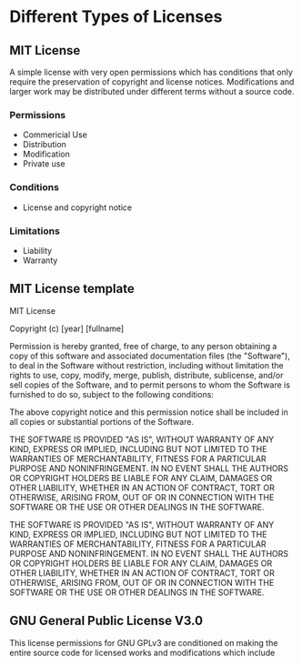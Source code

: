 <h1>Different Types of Licenses</h1>
<h2>MIT License</h2>
<p>A simple license with very open permissions which has conditions that only require the preservation of copyright and license notices. Modifications and larger work may be distributed under different terms without a source code.</p>
<h3>Permissions</h3>

* Commericial Use
* Distribution
* Modification
* Private use

<h3>Conditions</h3>

* License and copyright notice

<h3>Limitations</h3>

* Liability
* Warranty 

<h2>MIT License template</h2>
<p>MIT License


Copyright (c) [year] [fullname]

Permission is hereby granted, free of charge, to any person obtaining a copy
of this software and associated documentation files (the "Software"), to deal
in the Software without restriction, including without limitation the rights
to use, copy, modify, merge, publish, distribute, sublicense, and/or sell
copies of the Software, and to permit persons to whom the Software is
furnished to do so, subject to the following conditions:

The above copyright notice and this permission notice shall be included in all
copies or substantial portions of the Software.

THE SOFTWARE IS PROVIDED "AS IS", WITHOUT WARRANTY OF ANY KIND, EXPRESS OR
IMPLIED, INCLUDING BUT NOT LIMITED TO THE WARRANTIES OF MERCHANTABILITY,
FITNESS FOR A PARTICULAR PURPOSE AND NONINFRINGEMENT. IN NO EVENT SHALL THE
AUTHORS OR COPYRIGHT HOLDERS BE LIABLE FOR ANY CLAIM, DAMAGES OR OTHER
LIABILITY, WHETHER IN AN ACTION OF CONTRACT, TORT OR OTHERWISE, ARISING FROM,
OUT OF OR IN CONNECTION WITH THE SOFTWARE OR THE USE OR OTHER DEALINGS IN THE
SOFTWARE.</p>

THE SOFTWARE IS PROVIDED "AS IS", WITHOUT WARRANTY OF ANY KIND, EXPRESS OR
IMPLIED, INCLUDING BUT NOT LIMITED TO THE WARRANTIES OF MERCHANTABILITY,
FITNESS FOR A PARTICULAR PURPOSE AND NONINFRINGEMENT. IN NO EVENT SHALL THE
AUTHORS OR COPYRIGHT HOLDERS BE LIABLE FOR ANY CLAIM, DAMAGES OR OTHER
LIABILITY, WHETHER IN AN ACTION OF CONTRACT, TORT OR OTHERWISE, ARISING FROM,
OUT OF OR IN CONNECTION WITH THE SOFTWARE OR THE USE OR OTHER DEALINGS IN THE
SOFTWARE.</p>

<h2>GNU General Public License V3.0</h2>

<p>This license permissions for GNU GPLv3 are conditioned on making the entire source code for licensed works and modifications which include 
